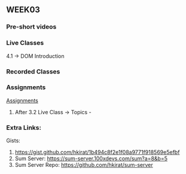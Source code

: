 ## WEEK03

### Pre-short videos



### Live Classes
4.1 -> DOM Introduction


### Recorded Classes



### Assignments
[Assignments](https://github.com/100xdevs-cohort-2/assignments)
1. After 3.2 Live Class -> 
Topics - 


### Extra Links:
Gists:
1. https://gist.github.com/hkirat/1b494c8f2e1f08a9771f918569e5efbf
2. Sum Server: https://sum-server.100xdevs.com/sum?a=8&b=5
3. Sum Server Repo: https://github.com/hkirat/sum-server